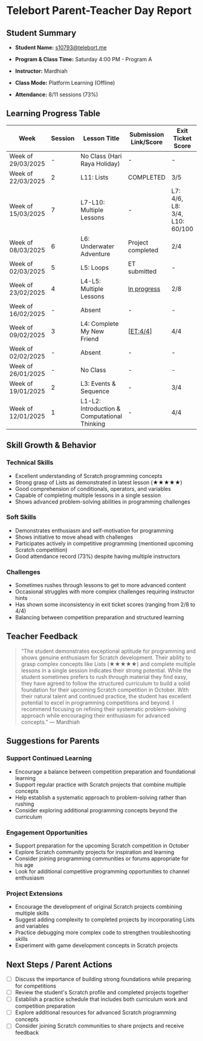 # Telebort Parent-Teacher Day Report

## Student Summary

- **Student Name:** s10793@telebort.me

- **Program & Class Time:** Saturday 4:00 PM - Program A

- **Instructor:** Mardhiah 

- **Class Mode:** Platform Learning (Offline)

- **Attendance:** 8/11 sessions (73%)


## Learning Progress Table

| Week | Session | Lesson Title | Submission Link/Score | Exit Ticket Score | Progress Rating |
|------|---------|-------------|----------------------|-------------------|-----------------|
| Week of 29/03/2025 | - | No Class (Hari Raya Holiday) | - | - | ☆☆☆☆☆ |
| Week of 22/03/2025 | 2 | L11: Lists | COMPLETED | 3/5 | ★★★★★ |
| Week of 15/03/2025 | 7 | L7-L10: Multiple Lessons | - | L7: 4/6, L8: 3/4, L10: 60/100 | ★★★★☆ |
| Week of 08/03/2025 | 6 | L6: Underwater Adventure | Project completed | 2/4 | ★★★☆☆ |
| Week of 02/03/2025 | 5 | L5: Loops | ET submitted | - | ★★★☆☆ |
| Week of 23/02/2025 | 4 | L4-L5: Multiple Lessons | [In progress](https://docs.google.com/spreadsheets/d/1_yWrAtRmgesWkdF2XAhUSHvw9WdxRvdAlmHSLcUq52M/edit?gid=1504872928#gid=1504872928) | 2/8 | ★★★☆☆ |
| Week of 16/02/2025 | - | Absent | - | - | ☆☆☆☆☆ |
| Week of 09/02/2025 | 3 | L4: Complete My New Friend |[[ET:4/4]](https://docs.google.com/spreadsheets/d/1husKEIx0DvsLKLQ3Xj4JLRnzTFJYAWPoJffsgzdpASc/edit?gid=866288079#gid=866288079)| 4/4 | ★★★☆☆ |
| Week of 02/02/2025 | - | Absent | - | - | ☆☆☆☆☆ |
| Week of 26/01/2025 | - | No Class | - | - | ☆☆☆☆☆ |
| Week of 19/01/2025 | 2 | L3: Events & Sequence | - | 3/4 | ★★★☆☆ |
| Week of 12/01/2025 | 1 | L1-L2: Introduction & Computational Thinking | - | 4/4 | ★★★☆☆ |

## Skill Growth & Behavior

### Technical Skills
- Excellent understanding of Scratch programming concepts
- Strong grasp of Lists as demonstrated in latest lesson (★★★★★)
- Good comprehension of conditionals, operators, and variables
- Capable of completing multiple lessons in a single session
- Shows advanced problem-solving abilities in programming challenges

### Soft Skills
- Demonstrates enthusiasm and self-motivation for programming
- Shows initiative to move ahead with challenges
- Participates actively in competitive programming (mentioned upcoming Scratch competition)
- Good attendance record (73%) despite having multiple instructors

### Challenges
- Sometimes rushes through lessons to get to more advanced content
- Occasional struggles with more complex challenges requiring instructor hints
- Has shown some inconsistency in exit ticket scores (ranging from 2/8 to 4/4)
- Balancing between competition preparation and structured learning

## Teacher Feedback
> "The student demonstrates exceptional aptitude for programming and shows genuine enthusiasm for Scratch development. Their ability to grasp complex concepts like Lists (★★★★★) and complete multiple lessons in a single session indicates their strong potential. While the student sometimes prefers to rush through material they find easy, they have agreed to follow the structured curriculum to build a solid foundation for their upcoming Scratch competition in October. With their natural talent and continued practice, the student has excellent potential to excel in programming competitions and beyond. I recommend focusing on refining their systematic problem-solving approach while encouraging their enthusiasm for advanced concepts." — Mardhiah

## Suggestions for Parents

### Support Continued Learning
- Encourage a balance between competition preparation and foundational learning
- Support regular practice with Scratch projects that combine multiple concepts
- Help establish a systematic approach to problem-solving rather than rushing
- Consider exploring additional programming concepts beyond the curriculum

### Engagement Opportunities
- Support preparation for the upcoming Scratch competition in October
- Explore Scratch community projects for inspiration and learning
- Consider joining programming communities or forums appropriate for his age
- Look for additional competitive programming opportunities to channel enthusiasm

### Project Extensions
- Encourage the development of original Scratch projects combining multiple skills
- Suggest adding complexity to completed projects by incorporating Lists and variables
- Practice debugging more complex code to strengthen troubleshooting skills
- Experiment with game development concepts in Scratch projects

## Next Steps / Parent Actions
- [ ] Discuss the importance of building strong foundations while preparing for competitions
- [ ] Review the student's Scratch profile and completed projects together
- [ ] Establish a practice schedule that includes both curriculum work and competition preparation
- [ ] Explore additional resources for advanced Scratch programming concepts
- [ ] Consider joining Scratch communities to share projects and receive feedback
